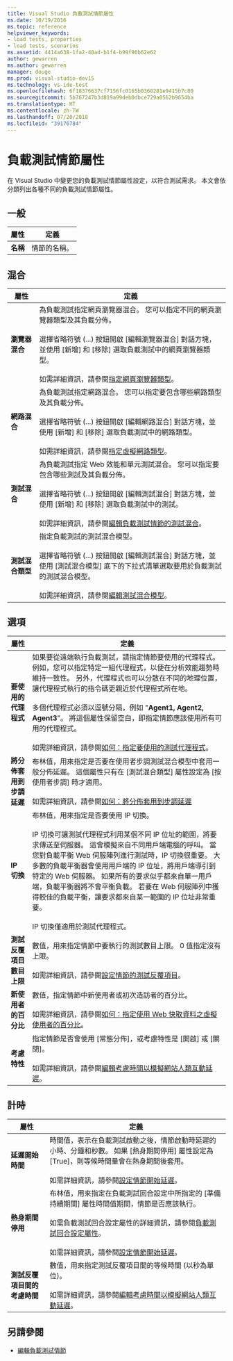 ```yaml
---
title: Visual Studio 負載測試情節屬性
ms.date: 10/19/2016
ms.topic: reference
helpviewer_keywords:
- load tests, properties
- load tests, scenarios
ms.assetid: 4414a638-1fa2-40ad-b1f4-b99f90b62e62
author: gewarren
ms.author: gewarren
manager: douge
ms.prod: visual-studio-dev15
ms.technology: vs-ide-test
ms.openlocfilehash: 6f18376637cf7156fc0165b0360281e9415b7c80
ms.sourcegitcommit: 5b767247b3d819a99deb0dbce729a0562b9654ba
ms.translationtype: HT
ms.contentlocale: zh-TW
ms.lasthandoff: 07/20/2018
ms.locfileid: "39176784"
---
```

# <a name="load-test-scenario-properties"></a>負載測試情節屬性

在 Visual Studio 中變更您的負載測試情節屬性設定，以符合測試需求。 本文會依分類列出各種不同的負載測試情節屬性。

## <a name="general"></a>一般

|屬性|定義|
|--------------|----------------|
|**名稱**|情節的名稱。|

## <a name="mix"></a>混合

|屬性|定義|
|--------------|----------------|
|**瀏覽器混合**|為負載測試指定網頁瀏覽器混合。 您可以指定不同的網頁瀏覽器類型及其負載分佈。<br /><br />選擇省略符號 (...) 按鈕開啟 [編輯瀏覽器混合] 對話方塊，並使用 [新增] 和 [移除] 選取負載測試中的網頁瀏覽器類型。<br /><br />如需詳細資訊，請參閱[指定網頁瀏覽器類型](../test/edit-the-test-mix-to-specify-which-web-browsers-types-in-a-load-test-scenario.md)。|
|**網路混合**|為負載測試指定網路混合。 您可以指定要包含哪些網路類型及其負載分佈。<br /><br />選擇省略符號 (...) 按鈕開啟 [編輯網路混合] 對話方塊，並使用 [新增] 和 [移除] 選取負載測試中的網路類型。<br /><br />如需詳細資訊，請參閱[指定虛擬網路類型](../test/specify-virtual-network-types-in-a-load-test-scenario.md)。|
|**測試混合**|為負載測試指定 Web 效能和單元測試混合。 您可以指定要包含哪些測試及其負載分佈。<br /><br />選擇省略符號 (...) 按鈕開啟 [編輯測試混合] 對話方塊，並使用 [新增] 和 [移除] 選取負載測試中的測試。<br /><br />如需詳細資訊，請參閱[編輯負載測試情節的測試混合](../test/edit-the-test-mix-to-specify-which-web-browsers-types-in-a-load-test-scenario.md)。|
|**測試混合類型**|指定負載測試的測試混合模型。<br /><br />選擇省略符號 (...) 按鈕開啟 [編輯測試混合] 對話方塊，並使用 [測試混合模型] 底下的下拉式清單選取要用於負載測試的測試混合模型。<br /><br />如需詳細資訊，請參閱[編輯測試混合模型](../test/edit-test-mix-models-to-specify-the-probability-of-a-virtual-user-running-a-test.md)。|

## <a name="options"></a>選項

|屬性|定義|
|--------------|----------------|
|**要使用的代理程式**|如果要從遠端執行負載測試，請指定情節要使用的代理程式。 例如，您可以指定特定一組代理程式，以便在分析效能趨勢時維持一致性。 另外，代理程式也可以分散在不同的地理位置，讓代理程式執行的指令碼更親近於代理程式所在地。<br /><br />多個代理程式必須以逗號分隔，例如 "**Agent1, Agent2, Agent3**"。 將這個屬性保留空白，即指定情節應該使用所有可用的代理程式。<br /><br />如需詳細資訊，請參閱[如何：指定要使用的測試代理程式](../test/how-to-specify-test-agents-to-use-in-load-test-scenarios.md)。|
|**將分佈套用到步調延遲**|布林值，用來指定是否要在使用者步調測試混合模型中套用一般分佈延遲。 這個屬性只有在 [測試混合類型] 屬性設定為 [按使用者步調] 時才適用。<br /><br />如需詳細資訊，請參閱[如何：將分佈套用到步調延遲](../test/how-to-apply-distribution-to-pacing-delay-when-using-a-user-pace-test-mix-model.md)|
|**IP 切換**|布林值，用來指定是否要使用 IP 切換。<br /><br />IP 切換可讓測試代理程式利用某個不同 IP 位址的範圍，將要求傳送至伺服器。 這會模擬來自不同用戶端電腦的呼叫。 當您對負載平衡 Web 伺服陣列進行測試時，IP 切換很重要。 大多數的負載平衡器會使用用戶端的 IP 位址，將用戶端導引到特定的 Web 伺服器。 如果所有的要求似乎都來自單一用戶端，負載平衡器將不會平衡負載。 若要在 Web 伺服陣列中獲得較佳的負載平衡，讓要求都來自某一範圍的 IP 位址非常重要。<br /><br />IP 切換僅適用於測試代理程式。|
|**測試反覆項目數目上限**|數值，用來指定情節中要執行的測試數目上限。 0 值指定沒有上限。<br /><br />如需詳細資訊，請參閱[設定情節的測試反覆項目](../test/configure-test-iterations-in-a-load-test-scenario.md)。|
|**新使用者的百分比**|數值，指定情節中新使用者或初次造訪者的百分比。<br /><br />如需詳細資訊，請參閱[如何：指定使用 Web 快取資料之虛擬使用者的百分比](../test/how-to-specify-the-percentage-of-virtual-users-that-use-web-cache-data.md)。|
|**考慮特性**|指定情節是否會使用 [常態分佈]，或考慮特性是 [開啟] 或 [關閉]。<br /><br />如需詳細資訊，請參閱[編輯考慮時間以模擬網站人類互動延遲](../test/edit-think-times-in-load-test-scenarios.md)。|

## <a name="timing"></a>計時

|屬性|定義|
|--------------|----------------|
|**延遲開始時間**|時間值，表示在負載測試啟動之後，情節啟動時延遲的小時、分鐘和秒數。 如果 [熱身期間停用] 屬性設定為 [True]，則等候時間量會在熱身期間後套用。<br /><br />如需詳細資訊，請參閱[設定情節開始延遲](../test/configure-scenario-start-delays.md)。|
|**熱身期間停用**|布林值，用來指定在負載測試回合設定中所指定的 [準備持續期間] 屬性時間值期間，情節是否應該執行。<br /><br />如需負載測試回合設定屬性的詳細資訊，請參閱[負載測試回合設定屬性](../test/load-test-run-settings-properties.md)。<br /><br />如需詳細資訊，請參閱[設定情節開始延遲](../test/configure-scenario-start-delays.md)。|
|**測試反覆項目間的考慮時間**|數值，用來指定測試反覆項目間的等候時間 (以秒為單位)。<br /><br />如需詳細資訊，請參閱[編輯考慮時間以模擬網站人類互動延遲](../test/edit-think-times-in-load-test-scenarios.md)。|

## <a name="see-also"></a>另請參閱

- [編輯負載測試情節](../test/edit-load-test-scenarios.md)